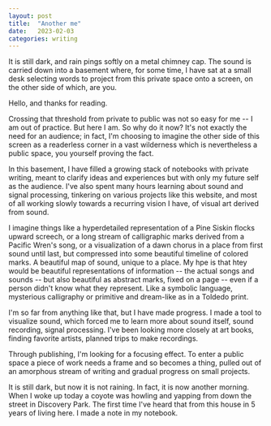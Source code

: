 ```yaml
---
layout: post
title:  "Another me"
date:   2023-02-03
categories: writing
---
```


It is still dark, and rain pings softly on a metal chimney cap. The sound is carried down into a basement where, for some time, I have sat at a small desk selecting words to project from this private space onto a screen, on the other side of which, are you. 

Hello, and thanks for reading. 

Crossing that threshold from private to public was not so easy for me -- I am out of practice. But here I am. So why do it now? It's not exactly the need for an audience; in fact, I'm choosing to imagine the other side of this screen as a readerless corner in a vast wilderness which is nevertheless a public space, you yourself proving the fact.
 
In this basement, I have filled a growing stack of notebooks with private writing, meant to clarify ideas and experiences but with only my future self as the audience. I've also spent many hours learning about sound and signal processing, tinkering on various projects like this website, and most of all working slowly towards a recurring vision I have, of visual art derived from sound.

I imagine things like a hyperdetailed representation of a Pine Siskin flocks upward screech, or a long stream of calligraphic marks derived from a Pacific Wren's song, or a visualization of a dawn chorus in a place from first sound until last, but compressed into some beautiful timeline of colored marks. A beautiful map of sound, unique to a place. My hpe is that htey would be beautiful representations of information -- the actual songs and sounds -- but also beautiful as abstract marks, fixed on a page -- even if a person didn't know what they represent. Like a symbolic language, mysterious calligraphy or primitive and dream-like as in a Toldedo print. 

I'm so far from anything like that, but I have made progress. I made a tool to visualize sound, which forced me to learn more about sound itself, sound recording, signal processing. I've been looking more closely at art books, finding favorite artists, planned trips to make recordings.

Through publishing, I'm looking for a focusing effect.  To enter a public space a piece of work needs a frame and so becomes a thing, pulled out of an amorphous stream of writing and gradual progress on small projects. 

It is still dark, but now it is not raining. In fact, it is now another morning. When I woke up today a coyote was howling and yapping from down the street in Discovery Park. The first time I've heard that from this house in 5 years of living here. I made a note in my notebook.

